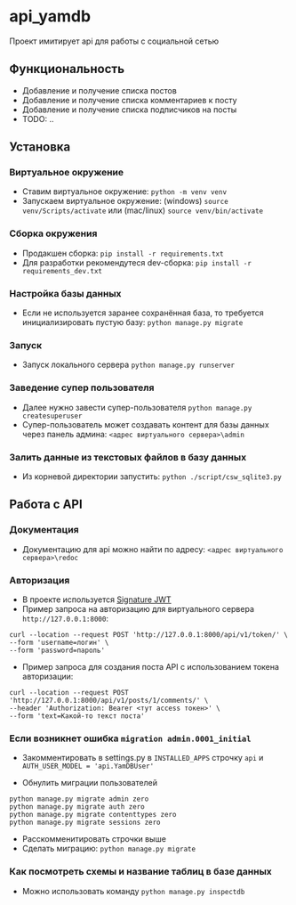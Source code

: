 # api_yamdb
Проект имитирует api для работы с социальной сетью
## Функциональность
* Добавление и получение списка постов
* Добавление и получение списка комментариев к посту
* Добавление и получение списка подписчиков на посты
* TODO: ..

## Установка

### Виртуальное окружение
* Ставим виртуальное окружение: `python -m venv venv`
* Запускаем виртуальное окружение: (windows) `source venv/Scripts/activate` или (mac/linux) `source venv/bin/activate`

### Сборка окружения
* Продакшен сборка:  `pip install -r requirements.txt`
* Для разработки рекомендутеся dev-сборка: `pip install -r requirements_dev.txt`

### Настройка базы данных
* Если не используется заранее сохранённая база, то требуется инициализировать пустую базу: `python manage.py migrate` 

### Запуск
* Запуск локального сервера `python manage.py runserver`

### Заведение супер пользователя
* Далее нужно завести супер-пользователя `python manage.py createsuperuser`
* Супер-пользователь может создавать контент для базы данных через панель админа: `<адрес виртуального сервера>\admin`

### Залить данные из текстовых файлов в базу данных
* Из корневой директории запустить: `python ./script/csw_sqlite3.py`

## Работа с API
### Документация 
* Документацию для api можно найти по адресу: `<адрес виртуального сервера>\redoc`

### Авторизация
* В проекте используется [Signature JWT](https://jwt.io/introduction/)
* Пример запроса на авторизацию для виртуального сервера `http://127.0.0.1:8000`:
```
curl --location --request POST 'http://127.0.0.1:8000/api/v1/token/' \
--form 'username=логин' \
--form 'password=пароль'
```
* Пример запроса для создания поста API с использованием токена авторизации:
```
curl --location --request POST 'http://127.0.0.1:8000/api/v1/posts/1/comments/' \
--header 'Authorization: Bearer <тут access токен>' \
--form 'text=Какой-то текст поста'
```


### Если возникнет ошибка ```migration admin.0001_initial```

* Закомментировать в settings.py в `INSTALLED_APPS` строчку `api` и `AUTH_USER_MODEL = 'api.YamDBUser'`

* Обнулить миграции пользователей 
```
python manage.py migrate admin zero
python manage.py migrate auth zero
python manage.py migrate contenttypes zero
python manage.py migrate sessions zero
```
* Расскомменитировать строчки выше
* Сделать миграцию: `python manage.py migrate`

### Как посмотреть схемы и название таблиц в базе данных
* Можно использовать команду `python manage.py inspectdb`